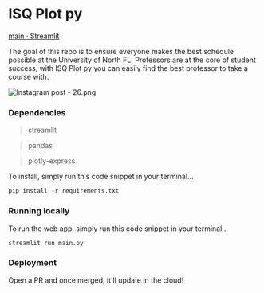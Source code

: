 # ISQ Plot py

[main · Streamlit](https://openswoop-isq.streamlit.app)

The goal of this repo is to ensure everyone makes the best schedule possible at the University of North FL.  Professors are at the core of student success, with ISQ Plot py you can easily find the best professor to take a course with.

![Instagram post - 26.png](https://res.craft.do/user/full/23a03a79-af5e-1af9-b4ff-27170389b6b1/doc/C4B7D3DB-AED0-41BB-BE2A-96CF74B84647/53425321-5457-4E00-9E7C-AA5A3AB0E324_2/pt7nU5F4CotxC0sL7ONB2onamWDJqxE8aGj4e2fMU38z/Instagram%20post%20-%2026.png)

### Dependencies

> streamlit

> pandas

> plotly-express

To install, simply run this code snippet in your terminal...

`pip install -r requirements.txt`

### Running locally

To run the web app, simply run this code snippet in your terminal...

`streamlit run main.py`

### Deployment

Open a PR and once merged, it'll update in the cloud!

